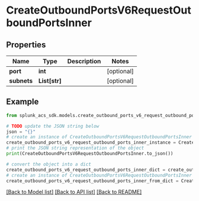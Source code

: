 # CreateOutboundPortsV6RequestOutboundPortsInner


## Properties

Name | Type | Description | Notes
------------ | ------------- | ------------- | -------------
**port** | **int** |  | [optional] 
**subnets** | **List[str]** |  | [optional] 

## Example

```python
from splunk_acs_sdk.models.create_outbound_ports_v6_request_outbound_ports_inner import CreateOutboundPortsV6RequestOutboundPortsInner

# TODO update the JSON string below
json = "{}"
# create an instance of CreateOutboundPortsV6RequestOutboundPortsInner from a JSON string
create_outbound_ports_v6_request_outbound_ports_inner_instance = CreateOutboundPortsV6RequestOutboundPortsInner.from_json(json)
# print the JSON string representation of the object
print(CreateOutboundPortsV6RequestOutboundPortsInner.to_json())

# convert the object into a dict
create_outbound_ports_v6_request_outbound_ports_inner_dict = create_outbound_ports_v6_request_outbound_ports_inner_instance.to_dict()
# create an instance of CreateOutboundPortsV6RequestOutboundPortsInner from a dict
create_outbound_ports_v6_request_outbound_ports_inner_from_dict = CreateOutboundPortsV6RequestOutboundPortsInner.from_dict(create_outbound_ports_v6_request_outbound_ports_inner_dict)
```
[[Back to Model list]](../README.md#documentation-for-models) [[Back to API list]](../README.md#documentation-for-api-endpoints) [[Back to README]](../README.md)


